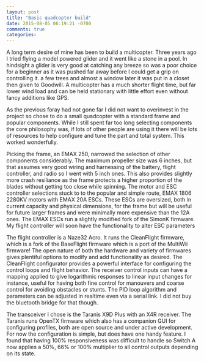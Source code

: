 ```yaml
---
layout: post
title: "Basic quadcopter build"
date: 2015-08-05 06:19:21 -0700
comments: true
categories: 
---
```


A long term desire of mine has been to build a multicopter. Three years ago I tried flying a model powered glider and it went like a stone in a pool. In hindsight a glider is very good at catching any breeze so was a poor choice for a beginner as it was pushed far away before I could get a grip on controlling it. a few trees and almost a window later it was put in a closet then given to Goodwill. A multicopter has a much shorter flight time, but far lower wind load and can be held stationary with little effort even without fancy additions like GPS.
<!-- more -->

As the previous foray had not gone far I did not want to overinvest in the project so chose to do a small quadcopter with a standard frame and popular components. While I still spent far too long selecting components the core philosophy was, if lots of other people are using it there will be lots of resources to help configure and tune the part and total system. This worked wonderfully.

Picking the frame, an EMAX 250, narrowed the selection of other components considerably. The maximum propeller size was 6 inches, but that assumes very good wiring and harnessing of the battery, flight controller, and radio so I went with 5 inch ones. This also provides slightly more crash resiliance as the frame protects a higher proportion of the blades without getting too close while spinning. The motor and ESC controller selections stuck to to the popular and simple route, EMAX 1806 2280KV motors with EMAX 20A ESCs. These ESCs are oversized, both in current capacity and physical dimensions, for the frame but will be useful for future larger frames and were minimally more expensive than the 12A ones. The EMAX ESCs run a slightly modified fork of the SimonK firmware. My flight controller will soon have the functionality to alter ESC parameters

The flight controller is a Naze32 Acro. It runs the CleanFlight firmware, which is a fork of the BaseFlight firmware which is a port of the MultiWii firmware! The open nature of both the hardware and variety of firmwares gives plentiful options to modify and add functionality as desired. The CleanFlight configurator provides a powerful interface for configuring the control loops and flight behavior. The receiver control inputs can have a mapping applied to give logarithmic responses to linear input changes for instance, useful for having both fine control for manouvers and coarse control for avoiding obstacles or stunts. The PID loop algorithm and parameters can be adjusted in realtime even via a serial link. I did not buy the bluetooth bridge for that though.

The transceiver I chose is the Taranis X9D Plus with an X4R receiver. The Taranis runs OpenTX firmware which also has a companion GUI for configuring profiles, both are open source and under active development. For now the configuration is simple, but does have one handy feature. I found that having 100% responsiveness was difficult to handle so Switch A now applies a 50%, 66% or 100% multiplier to all control outputs depending on its state.
